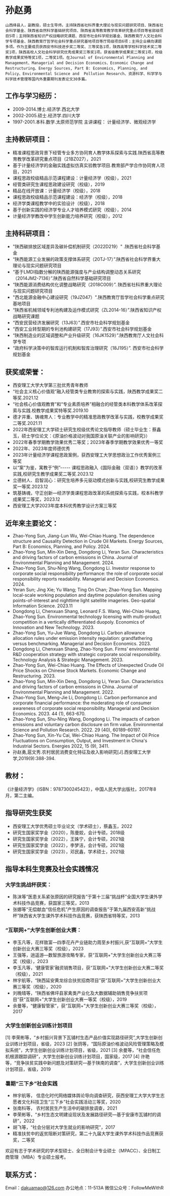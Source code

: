 # 孙赵勇

    山西绛县人，副教授，硕士生导师。主持陕西省社科界重大理论与现实问题研究项目、陕西省社会科学基金、陕西省自然科学基础研究项目、陕西省高等教育教学改革研究重点项目等省部级项目5项；主持陕西省知识产权战略研究课题、西安市社会科学规划基金、陕西教育厅人文社会科学专项基金、陕西教育厅哲学社会科学重点研究基地项目等厅局级项目6项；主持企业横向课题多项。作为主要成员获西安市科技进步奖二等奖、三等奖各1项，陕西高等学校科学技术奖二等奖1项，陕西高校人文社会科学研究优秀成果奖三等奖1项。获省级教学成果奖二等奖1项，校级教学成果奖特等奖1项，二等奖1项。在Journal of Environmental Planning and Management、Managerial and Decision Economics、Economic Change and Restructuring、Energy Sources, Part B: Economics, Planning, and Policy、Environmental Science and  Pollution Research、资源科学、科学学与科学技术管理等国内外重要期刊发表论文30多篇。

## 工作与学习经历：
- 2009-2014.博士.经济学.西北大学
- 2002-2005.硕士.经济学.四川大学
- 1997-2001.本科.数学.太原师范学院
主讲课程：
计量经济学、微观经济学

## 主持教研项目：
- 精准课程思政背景下经管专业多方协同育人教学体系探索与实践.陕西省高等教育教学改革研究重点项目（21BZ027），2021
- 基于计量经济学的金融实践虚拟仿真实验教学项目.教育部产学合作协同育人项目，2021
- 课程思政校级精品示范课程建设：计量经济学（校级），2021
- 经管类研究生课程思政建设研究（校级），2019
- 精品在线开放课：计量经济学（校级），2018
- 课程思政校级精品示范课程建设：经济学（校级），2018
- 经济学类课程教学中的实验设计（校级），2018
- 基于创新实践的经济学专业人才培养模式研究（校级），2014
- 计量经济学教改中学生创新能力培养研究（校级），2012

## 主持科研项目：
-  "陕西碳排放区域差异及碳补偿机制研究（2022D219）" .陕西省社会科学基金
- “陕西能源工业发展的政策支撑体系研究（20TJ-17）”.陕西省社会科学界重大理论与现实问题研究项目
- “基于LMDI指数分解的陕西能源强度与产业结构调整动态关系研究（2014JM2-7136）”.陕西省自然科学基础研究项目
- “陕西能源消费结构优化调整战略研究（2018C009）”. 陕西省社科界重大理论与现实问题研究项目
-  "西北能源金融中心建设研究（19JZ047）".陕西教育厅哲学社会科学重点研究基地项目
-  “陕西省机械领域专利池构建及运作模式研究（ZL2014-16）”.陕西省知识产权战略研究课题
- “西安民营经济发展研究（13J63）”.西安市社会科学规划基金
- “西安工业转型期的专利池构建研究（17J93）”.西安市社会科学规划基金
- “陕西制造业的区域调整和产业升级研究（16JK1529）”.陕西教育厅人文社会科学专项
- “政府科学决策中的智库运行机制和智库治理研究（18J195）”. 西安市社会科学规划基金

## 获奖或荣誉：
- 西安理工大学大学第三批优秀青年教师
- “社会主义核心价值观”融入经管类专业教育的探索与实践，陕西教学成果奖二等奖.2021.12
- “社会核心价值观教育”和“专业素质培养”相融合的经管类本科教学体系改革探索与实践.校教学成果奖特等奖.2019.10
- 德才并重、铸魂育人：专业教学中的精准思政教学改革与实践，校教学成果奖二等奖.2021.11
- 2022年西安理工大学硕士研究生校级优秀论文指导教师（硕士毕业生：蔡鑫玉，硕士学位论文：《原油价格波动对我国原油关联产业的影响研究》）
- 2022年春季学期教学效果优秀二等奖；2023年春季学期教学效果优秀一等奖
- 2022年、2023年度师德优秀
- 2023年计量经济学课程思政案例，获西安理工大学思想政治工作优秀案例三等奖
-  以“案”为鉴，寓教于“例”----- 课程思政融入《国际金融（双语）》教学的改革实践,校研究生教学成果奖二等奖.2023.12
- 立德树人、启智润心：研究生培养多元驱动模式创新与实践,校研究生教学成果奖一等奖.2023.12
- 筑基铸魂，守正创新—经济学类课程思政改革的系统探索与实践，校本科教学成果奖二等奖，2023.12
- 西安理工大学2023年度本科优秀教学设计方案三等奖

## 近年来主要论文：
* Zhao-Yong Sun, Jiang-Lun Wu, Wei-Chiao Huang. The dependence structure and Causality Detection in Crude Oil Markets. Energy Sources, Part B: Economics, Planning, and Policy. 2024.
* Zhao-Yong Sun, Min-Xin Deng, Dongdong Li, Yeran Sun. Characteristics and driving factors of carbon emissions in China. Journal of Environmental Planning and Management. 2024. 
* Zhao-Yong Sun, Shu-Ning Wang, Dongdong Li. Investor response to corporate social responsibility performance: the role of corporate social responsibility reports readability. Managerial and Decision Economics. 2024.
* Yeran Sun; Jing Xie; Yu Wang; Ting On Chan; Zhao-Yong Sun. Mapping local-scale working population and daytime population densities using points-of-interest and nighttime light satellite imageries. Geo-spatial Information Science. 2023.11
* Dongdong Li, Chenxuan Shang, Leonard F.S. Wang, Wei-Chiao Huang, Zhao-Yong Sun. Environmental technology licensing with multi-product competition in a vertically differentiated duopoly. Economics of Innovation and New Technology. 2023.
* Zhao-Yong Sun, Yu-Jue Wang, Dongdong Li. Carbon allowance allocation rules under emission intensity regulation: grandfathering versus benchmarking. Managerial and Decision Economics. 2023. 
* Dongdong Li, Chenxuan Shang, Zhao-Yong Sun. Firms’ environmental R&D cooperation strategy with strategic corporate social responsibility. Technology Analysis & Strategic Management. 2023.
* Zhao-Yong Sun, Wei-Chiao Huang. The Effects of Unexpected Crude Oil Price Shocks on Chinese Stock Markets. Economic Change and Restructuring. 2023. 
* Zhao-Yong Sun, Min-Xin Deng, Dongdong Li, Yeran Sun. Characteristics and driving factors of carbon emissions in China. Journal of Environmental Planning and Management. 2022. 
* Zhao-Yong Sun, Meng-Jie Li, Dongdong Li. Carbon performance and corporate financial performance: the moderating role of consumer awareness of corporate social responsibility. Managerial and Decision Economics. 2023. 44 (1), 663-670. 
* Zhao-Yong Sun, Shu-Ning Wang, Dongdong Li. The impacts of carbon emissions and voluntary carbon disclosure on firm value. Environmental Science and  Pollution Research. 2022. 29 (40), 60189-60197.
* Zhao-Yong Sun, Xin-Yu Cai, Wei-Chiao Huang. The Impact of Oil Price Fluctuations on Consumption, Output, and Investment in China's Industrial Sectors. Energies 2022, 15 (9), 3411.
* 孙赵勇,扈文秀.农村居民消费变化特征及收入影响研究[J].西安理工大学学,2019(9):388-394.


## 教材：
《计量经济学》（ISBN：9787300245423），中国人民大学出版社，2017年8月，第二主编。

## 指导研究生获奖
- 西安理工大学优秀硕士毕业论文（学术硕士），蔡鑫玉，2022
- 研究生国家奖学金（2020），陈曼姣，会计专硕，2018级
- 研究生国家奖学金（2022），王姝宁，会计专硕，2021级
- 研究生国家奖学金（2022），李梦洁，会计专硕，2021级
- 研究生国家奖学金（2023），邓民鑫，学术硕士，2021级

## 指导本科生竞赛及社会实践情况
### 大学生挑战杯获奖：
- 陈沫等“医患关系紧张原因的研究报告”于第十三届“挑战杯”全国大学生课外学术科技作品竞赛，获国家三等奖，2013
- 张娜等“无偿献血“信任危机”产生原因的调查报告”于第九届西安高新“挑战杯”陕西省大学生课外学术科技作品竞赛，获陕西省特等奖，2013
### “互联网+”大学生创新创业大赛：
- 李玉凡等，花样致富—四季花卉产业链助力周至乡村振兴,获“互联网+”大学生创新创业大赛三等奖（校级），2023
- 王强等，逍遥游—数智旅游攻略专家，获“互联网+”大学生创新创业大赛三等奖（校级），2023
- 李玉凡等，‘健康管家’融资销售项目，获“互联网+”大学生创新创业大赛二等奖（校级），2021
- 林宇航等，“陕西延安黄龙综合扶贫招商项目”获“互联网+”大学生创新创业大赛三等奖（校级），2020
- 刘晚晴等，“陕西省佛坪县家禽类产业化及大数据辅助销售竞争扶贫项目”获“互联网+”大学生创新创业大赛一等奖（校级），2019
- 余曼等，“健康智管家”，获“互联网+”大学生创新创业大赛三等奖（校级），2017
### 大学生创新创业训练计划项目
[1] 李荣彬等，“乡村振兴背景下瓦铺村生态产品价值实现路径研究”,大学生创新创业训练计划项目，省级，2023
[2] 张鸽等，“国际原油价格波动风险管理策略及模拟系统”，大学生创新创业训练计划项目，省级，2021
[3] 余曼等，“社会信任危机根源跟踪调研”，大学生创新创业训练计划项目，国家级，2017
[4] 许艳等，“竞争扶贫实践中新问题及对策研究—基于陕南的调查”，大学生创新创业训练计划项目，省级，2019
### 暑期“三下乡”社会实践
- 林宇航等， 信息化时代网络媒体舆论导向调查研究，获西安理工大学大学生志愿者文化科技卫生“三下乡”社会实践活动三等奖，2020
- 张南科等， 农村居民生产生活中的碳排放调查，2021
- 李荣彬等，“乡村生态文明建设现状及发展路径研究—基于安康市瓦铺村的调研”，2022
- 胡飞等，“社会分层对大学生就业的影响研究”，2017
- 精准扶贫中的返贫阻断对策研究，第二十九届大学生课外学术科技作品竞赛获奖，二等奖

欢迎有志于学术研究的学术型硕士、全日制会计专业硕士（MPACC）、全日制工商管理（MBA）专业硕士报考。

## 联系方式：
Email：dakuamao@126.com
办公地点：11-513A
微信公众号：FollowMeWithR
